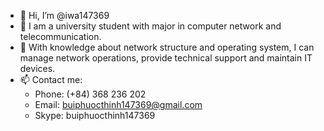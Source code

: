 - 👋 Hi, I’m @iwa147369
- 👀 I am a university student with major in computer network and telecommunication. 
- 💞️ With knowledge about network structure and operating system, I can manage network operations, provide technical support and maintain IT devices.
- 📫 Contact me:
   + Phone: (+84) 368 236 202
   + Email: buiphuocthinh147369@gmail.com
   + Skype: buiphuocthinh147369

<!---
iwa147369/iwa147369 is a ✨ special ✨ repository because its `README.md` (this file) appears on your GitHub profile.
You can click the Preview link to take a look at your changes.
--->
